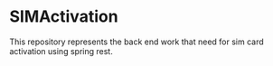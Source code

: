 # SIMActivation
 This repository represents the back end work that need for sim card activation using spring rest.
